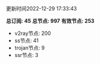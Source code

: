 更新时间2022-12-29 17:33:43

**总订阅: 45**
**总节点: 997**
**有效节点: 253**
- v2ray节点: 200
- ss节点: 41
- trojan节点: 9
- ssr节点: 3
